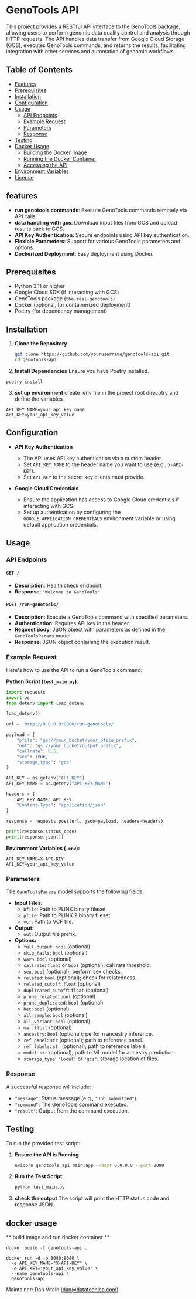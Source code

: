 # GenoTools API

This project provides a RESTful API interface to the [GenoTools](https://github.com/dvitale199/GenoTools) package, allowing users to perform genomic data quality control and analysis through HTTP requests. The API handles data transfer from Google Cloud Storage (GCS), executes GenoTools commands, and returns the results, facilitating integration with other services and automation of genomic workflows.

## Table of Contents

- [Features](#features)
- [Prerequisites](#prerequisites)
- [Installation](#installation)
- [Configuration](#configuration)
- [Usage](#usage)
  - [API Endpoints](#api-endpoints)
  - [Example Request](#example-request)
  - [Parameters](#parameters)
  - [Response](#response)
- [Testing](#testing)
- [Docker Usage](#docker-usage)
  - [Building the Docker Image](#building-the-docker-image)
  - [Running the Docker Container](#running-the-docker-container)
  - [Accessing the API](#accessing-the-api)
- [Environment Variables](#environment-variables)
- [License](#license)

## features

- **run genotools commands**: Execute GenoTools commands remotely via API calls.
- **data handling with gcs**: Download input files from GCS and upload results back to GCS.
- **API Key Authentication**: Secure endpoints using API key authentication.
- **Flexible Parameters**: Support for various GenoTools parameters and options.
- **Dockerized Deployment**: Easy deployment using Docker.

## Prerequisites

- Python 3.11 or higher
- Google Cloud SDK (if interacting with GCS)
- GenoTools package (`the-real-genotools`)
- Docker (optional, for containerized deployment)
- Poetry (for dependency management)

## Installation

1. **Clone the Repository**

   ```bash
   git clone https://github.com/yourusername/genotools-api.git
   cd genotools-api
   ```

2. **Install Dependencies**
Ensure you have Poetry installed.

```
poetry install
```

3. **set up environment**
create .env file in the project root direcotry and define the variables
```
API_KEY_NAME=your_api_key_name
API_KEY=your_api_key_value
```

## Configuration

- **API Key Authentication**

  - The API uses API key authentication via a custom header.
  - Set `API_KEY_NAME` to the header name you want to use (e.g., `X-API-KEY`).
  - Set `API_KEY` to the secret key clients must provide.

- **Google Cloud Credentials**

  - Ensure the application has access to Google Cloud credentials if interacting with GCS.
  - Set up authentication by configuring the `GOOGLE_APPLICATION_CREDENTIALS` environment variable or using default application credentials.

## Usage

### API Endpoints

#### `GET /`

- **Description**: Health check endpoint.
- **Response**: `"Welcome to GenoTools"`

#### `POST /run-genotools/`

- **Description**: Execute a GenoTools command with specified parameters.
- **Authentication**: Requires API key in the header.
- **Request Body**: JSON object with parameters as defined in the `GenoToolsParams` model.
- **Response**: JSON object containing the execution result.

### Example Request

Here's how to use the API to run a GenoTools command:

**Python Script (`test_main.py`):**

```python
import requests
import os
from dotenv import load_dotenv

load_dotenv()

url = 'http://0.0.0.0:8080/run-genotools/'

payload = {
    "pfile": "gs://your_bucket/your_pfile_prefix",
    "out": "gs://your_bucket/output_prefix",
    "callrate": 0.5,
    "sex": True,
    "storage_type": "gcs"
}

API_KEY = os.getenv("API_KEY")
API_KEY_NAME = os.getenv("API_KEY_NAME")

headers = {
    API_KEY_NAME: API_KEY,
    "Content-Type": "application/json"
}

response = requests.post(url, json=payload, headers=headers)

print(response.status_code)
print(response.json())
```

**Environment Variables (`.env`):**

```env
API_KEY_NAME=X-API-KEY
API_KEY=your_api_key_value
```

### Parameters

The `GenoToolsParams` model supports the following fields:

- **Input Files:**
  - `bfile`: Path to PLINK binary fileset.
  - `pfile`: Path to PLINK 2 binary fileset.
  - `vcf`: Path to VCF file.
- **Output:**
  - `out`: Output file prefix.
- **Options:**
  - `full_output`: `bool` (optional)
  - `skip_fails`: `bool` (optional)
  - `warn`: `bool` (optional)
  - `callrate`: `float` or `bool` (optional); call rate threshold.
  - `sex`: `bool` (optional); perform sex checks.
  - `related`: `bool` (optional); check for relatedness.
  - `related_cutoff`: `float` (optional)
  - `duplicated_cutoff`: `float` (optional)
  - `prune_related`: `bool` (optional)
  - `prune_duplicated`: `bool` (optional)
  - `het`: `bool` (optional)
  - `all_sample`: `bool` (optional)
  - `all_variant`: `bool` (optional)
  - `maf`: `float` (optional)
  - `ancestry`: `bool` (optional); perform ancestry inference.
  - `ref_panel`: `str` (optional); path to reference panel.
  - `ref_labels`: `str` (optional); path to reference labels.
  - `model`: `str` (optional); path to ML model for ancestry prediction.
  - `storage_type`: `'local'` or `'gcs'`; storage location of files.

### Response

A successful response will include:

- `"message"`: Status message (e.g., `"Job submitted"`).
- `"command"`: The GenoTools command executed.
- `"result"`: Output from the command execution.

## Testing

To run the provided test script:

1. **Ensure the API is Running**

   ```bash
   uvicorn genotools_api.main:app --host 0.0.0.0 --port 8080

2. **Run the Test Script**

   ```bash
   python test_main.py
   ```

3. **check the output**
The script will print the HTTP status code and response JSON.

## docker usage

** build image and run docker container **
```
docker build -t genotools-api .

docker run -d -p 8080:8080 \
  -e API_KEY_NAME="X-API-KEY" \
  -e API_KEY="your_api_key_value" \
  --name genotools-api \
  genotools-api
```


Maintainer: Dan Vitale (dan@datatecnica.com)
